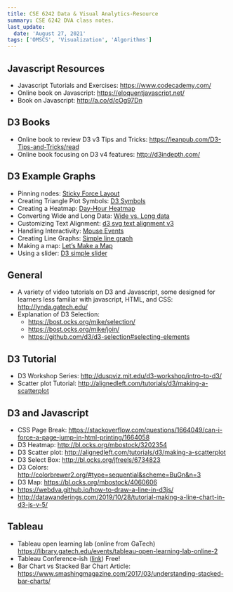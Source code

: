 ```yaml
---
title: CSE 6242 Data & Visual Analytics-Resource
summary: CSE 6242 DVA class notes.
last_update:
  date: 'August 27, 2021'
tags: ['OMSCS', 'Visualization', 'Algorithms']
---
```


## Javascript Resources

- Javascript Tutorials and Exercises: https://www.codecademy.com/ 
- Online book on Javascript: https://eloquentjavascript.net/
- Book on Javascript: http://a.co/d/cOg97Dn 

## D3 Books 

- Online book to review D3 v3 Tips and Tricks: https://leanpub.com/D3-Tips-and-Tricks/read 
- Online book focusing on D3 v4 features: http://d3indepth.com/ 

 
## D3 Example Graphs 

- Pinning nodes: [Sticky Force Layout](https://bl.ocks.org/mbostock/3750558)
- Creating Triangle Plot Symbols: [D3 Symbols](http://bl.ocks.org/kiranml1/6972900)
- Creating a Heatmap: [Day-Hour Heatmap](http://bl.ocks.org/tjdecke/5558084)
- Converting Wide and Long Data: [Wide vs. Long data](http://jonathansoma.com/tutorials/d3/wide-vs-long-data/)
- Customizing Text Alignment: [d3 svg text alignment v3](https://bl.ocks.org/emmasaunders/0016ee0a2cab25a643ee9bd4855d3464)
- Handling Interactivity: [Mouse Events](http://bl.ocks.org/WilliamQLiu/76ae20060e19bf42d774)
- Creating Line Graphs: [Simple line graph](http://bl.ocks.org/d3noob/4414436)
- Making a map: [Let’s Make a Map](https://bost.ocks.org/mike/map/)
- Using a slider: [D3 simple slider](https://bl.ocks.org/johnwalley/e1d256b81e51da68f7feb632a53c3518) 

## General 

- A variety of video tutorials on D3 and Javascript, some designed for learners less familiar with javascript, HTML, and CSS: http://lynda.gatech.edu/ 
- Explanation of D3 Selection: 
  - https://bost.ocks.org/mike/selection/
  - https://bost.ocks.org/mike/join/
  - https://github.com/d3/d3-selection#selecting-elements 

## D3 Tutorial

- D3 Workshop Series: http://duspviz.mit.edu/d3-workshop/intro-to-d3/
- Scatter plot Tutorial: http://alignedleft.com/tutorials/d3/making-a-scatterplot 

## D3 and Javascript 

- CSS Page Break: https://stackoverflow.com/questions/1664049/can-i-force-a-page-jump-in-html-printing/1664058 
- D3 Heatmap: http://bl.ocks.org/mbostock/3202354 
- D3 Scatter plot: http://alignedleft.com/tutorials/d3/making-a-scatterplot 
- D3 Select Box: http://bl.ocks.org/jfreels/6734823 
- D3 Colors: http://colorbrewer2.org/#type=sequential&scheme=BuGn&n=3 
- D3 Map: https://bl.ocks.org/mbostock/4060606 
- https://webdva.github.io/how-to-draw-a-line-in-d3js/
- http://datawanderings.com/2019/10/28/tutorial-making-a-line-chart-in-d3-js-v-5/

## Tableau 

- Tableau open learning lab (online from GaTech) https://library.gatech.edu/events/tableau-open-learning-lab-online-2 
- Tableau Conference-ish ([link](https://www.tableau.com/community/events/conference?utm_campaign=2019194_TC20_IHCON_USCA_en-US_2020-09-01_T2-TCinvite&utm_medium=Email&utm_source=Eloqua)) Free!
- Bar Chart vs Stacked Bar Chart Article: https://www.smashingmagazine.com/2017/03/understanding-stacked-bar-charts/ 

 